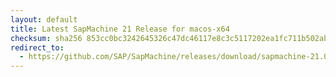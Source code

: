 ```yaml
---
layout: default
title: Latest SapMachine 21 Release for macos-x64
checksum: sha256 853cc0bc3242645326c47dc46117e8c3c5117202ea1fc711b502ab08bf9829e4
redirect_to:
  - https://github.com/SAP/SapMachine/releases/download/sapmachine-21.0.7/sapmachine-jdk-21.0.7_macos-x64_bin.tar.gz
---
```

